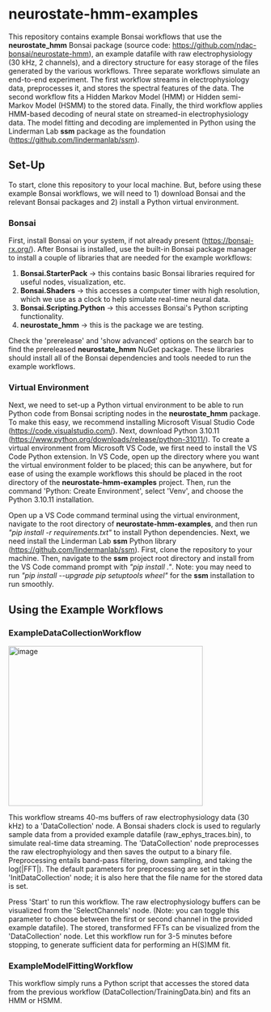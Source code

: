# neurostate-hmm-examples

This repository contains example Bonsai workflows that use the **neurostate_hmm** Bonsai package (source code: https://github.com/ndac-bonsai/neurostate-hmm), an example datafile with raw electrophysiology (30 kHz, 2 channels), and a directory structure for easy storage of the files generated by the various workflows. Three separate workflows simulate an end-to-end experiment. The first workflow streams in electrophysiology data, preprocesses it, and stores the spectral features of the data. The second workflow fits a Hidden Markov Model (HMM) or Hidden semi-Markov Model (HSMM) to the stored data. Finally, the third workflow applies HMM-based decoding of neural state on streamed-in electrophysiology data. The model fitting and decoding are implemented in Python using the Linderman Lab **ssm** package as the foundation (https://github.com/lindermanlab/ssm).

## Set-Up

To start, clone this repository to your local machine. But, before using these example Bonsai workflows, we will need to 1) download Bonsai and the relevant Bonsai packages and 2) install a Python virtual environment.

### Bonsai

First, install Bonsai on your system, if not already present (https://bonsai-rx.org/). After Bonsai is installed, use the built-in Bonsai package manager to install a couple of libraries that are needed for the example workflows: 
1. **Bonsai.StarterPack** -> this contains basic Bonsai libraries required for useful nodes, visualization, etc.
2. **Bonsai.Shaders** -> this accesses a computer timer with high resolution, which we use as a clock to help simulate real-time neural data.
3. **Bonsai.Scripting.Python** -> this accesses Bonsai's Python scripting functionality.
4. **neurostate_hmm** -> this is the package we are testing.

Check the 'prerelease' and 'show advanced' options on the search bar to find the prereleased **neurostate_hmm** NuGet package. These libraries should install all of the Bonsai dependencies and tools needed to run the example workflows.

### Virtual Environment

Next, we need to set-up a Python virtual environment to be able to run Python code from Bonsai scripting nodes in the **neurostate_hmm** package. To make this easy, we recommend installing Microsoft Visual Studio Code (https://code.visualstudio.com/). Next, download Python 3.10.11 (https://www.python.org/downloads/release/python-31011/). To create a virtual environment from Microsoft VS Code, we first need to install the VS Code Python extension. In VS Code, open up the directory where you want the virtual environment folder to be placed; this can be anywhere, but for ease of using the example workflows this should be placed in the root directory of the **neurostate-hmm-examples** project. Then, run the command 'Python: Create Environment', select 'Venv', and choose the Python 3.10.11 installation.

Open up a VS Code command terminal using the virtual environment, navigate to the root directory of **neurostate-hmm-examples**, and then run *"pip install -r requirements.txt"* to install Python dependencies. Next, we need install the Linderman Lab **ssm** Python library (https://github.com/lindermanlab/ssm). First, clone the repository to your machine. Then, navigate to the **ssm** project root directory and install from the VS Code command prompt with *"pip install ."*. Note: you may need to run *"pip install --upgrade pip setuptools wheel"* for the **ssm** installation to run smoothly.

## Using the Example Workflows

### ExampleDataCollectionWorkflow

<img width="384" height="316" alt="image" src="https://github.com/user-attachments/assets/1bee6ba9-7b3d-481d-a23f-6fd18ae72794" />

This workflow streams 40-ms buffers of raw electrophysiology data (30 kHz) to a 'DataCollection' node. A Bonsai shaders clock is used to regularly sample data from a provided example datafile (raw_ephys_traces.bin), to simulate real-time data streaming. The 'DataCollection' node preprocesses the raw electrophyiology and then saves the output to a binary file. Preprocessing entails band-pass filtering, down sampling, and taking the log(|FFT|). The default parameters for preprocessing are set in the 'InitDataCollection' node; it is also here that the file name for the stored data is set.

Press 'Start' to run this workflow. The raw electrophysiology buffers can be visualized from the 'SelectChannels' node. (Note: you can toggle this parameter to choose between the first or second channel in the provided example datafile). The stored, transformed FFTs can be visualized from the 'DataCollection' node. Let this workflow run for 3-5 minutes before stopping, to generate sufficient data for performing an H(S)MM fit.

### ExampleModelFittingWorkflow

This workflow simply runs a Python script that accesses the stored data from the previous workflow (DataCollection/TrainingData.bin) and fits an HMM or HSMM. 
